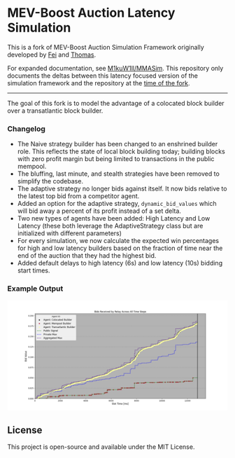 # MEV-Boost Auction Latency Simulation

This is a fork of MEV-Boost Auction Simulation Framework originally developed by [Fei](https://twitter.com/William33203632) and [Thomas](https://twitter.com/soispoke).

For expanded documentation, see [M1kuW1ll/MMASim](https://github.com/M1kuW1ll/MMASim). This repository only documents the deltas between this latency focused version of the simulation framework and the repository at the [time of the fork](https://github.com/M1kuW1ll/MMASim/commit/d1448655fb3434ae27c6eb636b0ce66cef49da66).

---

The goal of this fork is to model the advantage of a colocated block builder over a transatlantic block builder.

### Changelog

- The Naive strategy builder has been changed to an enshrined builder role. This reflects the state of local block building today; building blocks with zero profit margin but being limited to transactions in the public mempool.
- The bluffing, last minute, and stealth strategies have been removed to simplify the codebase.
- The adaptive strategy no longer bids against itself. It now bids relative to the latest top bid from a competitor agent. 
- Added an option for the adaptive strategy, `dynamic_bid_values` which will bid away a percent of its profit instead of a set delta. 
- Two new types of agents have been added: High Latency and Low Latency (these both leverage the AdaptiveStrategy class but are initialized with different parameters)
- For every simulation, we now calculate the expected win percentages for high and low latency builders based on the fraction of time near the end of the auction that they had the highest bid.
- Added default delays to high latency (6s) and low latency (10s) bidding start times.

### Example Output

![](./resources/output-2510-282.png)


## License
This project is open-source and available under the MIT License.
